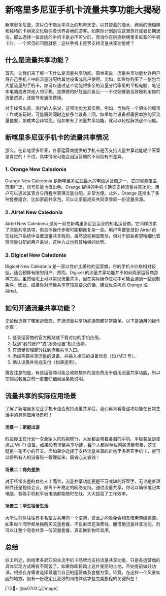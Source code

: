 # 新喀里多尼亚手机卡流量共享功能大揭秘

新喀里多尼亚，这片位于南太平洋上的热带天堂，以其碧蓝的海水、绚丽的珊瑚礁和独特的卡纳克文化吸引着世界各地的游客。如果你计划前往这里旅行或者长期居住，那么选择一张合适的手机卡是必不可少的。而当你在挑选新喀里多尼亚的手机卡时，一个常见的问题就是：这些手机卡是否支持流量共享功能呢？

## 什么是流量共享功能？

首先，让我们来了解一下什么是流量共享功能。简单来说，流量共享功能允许用户将自己手机卡中的流量分配给其他设备或账户使用。比如，如果你购买了一张包含大量流量的手机卡，你可以通过这个功能将多余的流量分给家里的平板电脑、笔记本电脑或者其他人的手机。这样做的好处显而易见——不仅能够更高效地利用你的流量资源，还能节省通信费用。

对于经常出差、旅行的人来说，这项功能尤其实用。例如，当你在一个陌生的城市工作或游玩时，可能需要同时连接多台设备上网。如果每台设备都需要单独购买流量套餐，那成本会非常高。但如果有了流量共享功能，就可以轻松解决这个问题。

## 新喀里多尼亚手机卡的流量共享情况

那么，在新喀里多尼亚，各家运营商提供的手机卡是否支持流量共享功能呢？答案是肯定的！不过，具体情况可能会因运营商的不同而有所差异。

### 1. Orange New Caledonia

Orange New Caledonia 是新喀里多尼亚最大的电信运营商之一，它的服务覆盖范围广泛，信号质量也很出色。Orange 提供的手机卡确实支持流量共享功能。用户可以通过其官方应用程序管理流量分配，非常方便。此外，Orange 还推出了多种套餐组合，比如家庭共享包，可以让家庭成员共同享受同一份流量资源。

### 2. Airtel New Caledonia

Airtel New Caledonia 是另一家在新喀里多尼亚运营的知名运营商。它同样提供了流量共享选项，但具体操作步骤可能稍微复杂一些。用户需要登录到 Airtel 的在线账户系统中设置流量共享规则。虽然流程稍显繁琐，但对于那些希望精细化管理流量分配的用户来说，这种方式也有其独特的优势。

### 3. Digicel New Caledonia

Digicel New Caledonia 是一家以性价比著称的运营商，它的手机卡价格相对较低，适合预算有限的用户。然而，Digicel 的流量共享功能并不如前两家运营商那样完善。虽然理论上可以实现流量共享，但在实际操作过程中可能会遇到一些限制条件。因此，如果你对流量共享有较高要求的话，建议优先考虑 Orange 或 Airtel。

## 如何开通流量共享功能？

无论你选择了哪家运营商，开通流量共享功能通常都非常简单。以下是通用的操作步骤：

1. 登录运营商的官方网站或下载对应的手机应用。
2. 找到“我的账户”或“服务设置”相关选项。
3. 在流量管理部分找到流量共享入口。
4. 添加需要共享流量的设备，并输入相应的设备信息（如 IMEI 号）。
5. 确认设置并完成支付（如果适用）。

需要注意的是，有些运营商可能会收取额外的服务费用于启用流量共享功能，所以在购买套餐之前一定要仔细阅读条款说明。

## 流量共享的实际应用场景

了解了新喀里多尼亚手机卡是否支持流量共享后，我们再来看看这项功能在日常生活中的具体应用场景吧！

#### 场景一：家庭出游

假设你正在计划一次全家人的假期旅行，大家都会带着各自的手机、平板甚至是便携式 Wi-Fi 设备。如果没有流量共享功能，每个人都得单独购买流量套餐，这无疑是一笔不小的开支。但如果你选择了支持流量共享的新喀里多尼亚手机卡，就可以将所有人的设备统一管理起来，既省心又省钱！

#### 场景二：商务差旅

对于经常出差的商务人士而言，流量共享功能更是不可或缺的好帮手。无论是处理邮件还是视频会议，都离不开稳定的网络支持。通过流量共享，你可以确保笔记本电脑、智能手机和平板电脑都能随时在线，大大提高了工作效率。

#### 场景三：学生宿舍生活

大学生群体往往有多名室友共用同一个空间，彼此之间难免会相互借用网络资源。如果每个同学都单独购买流量套餐，不仅麻烦还浪费钱。而借助流量共享功能，则可以让整个宿舍共享一份流量套餐，真正做到物尽其用。

## 总结

综上所述，新喀里多尼亚的主流手机卡品牌均支持流量共享功能，只是各运营商的具体实现方式略有不同罢了。如果你即将踏上这片美丽的土地，不妨提前做好功课，根据自身需求选择最适合自己的运营商及套餐方案。毕竟，在这样一个风景如画的地方，拥有一份稳定且高效的网络体验才是完美旅程的关键所在！

[TG💪+ @jx0703 ![Image](https://github.com/user-attachments/assets/dbca1d08-cadb-493c-b0ec-ad6f7a83f270)]